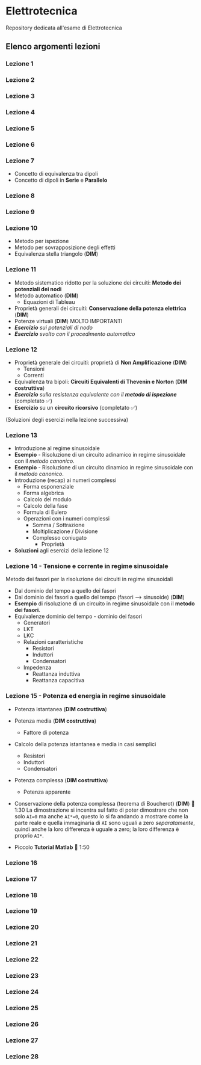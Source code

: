 # Elettrotecnica
Repository dedicata all'esame di Elettrotecnica

## Elenco argomenti lezioni

### Lezione 1

### Lezione 2

### Lezione 3

### Lezione 4

### Lezione 5

### Lezione 6

### Lezione 7

- Concetto di equivalenza tra dipoli
- Concetto di dipoli in **Serie** e **Parallelo**

### Lezione 8

### Lezione 9

### Lezione 10

- Metodo per ispezione
- Metodo per sovrapposizione degli effetti
- Equivalenza stella triangolo (**DIM**)

### Lezione 11

- Metodo sistematico ridotto per la soluzione dei circuiti: **Metodo dei potenziali dei nodi**
- Metodo automatico (**DIM**)
  - Equazioni di Tableau
- Proprietà generali dei circuiti: **Conservazione della potenza elettrica** (**DIM**)
- Potenze virtuali (**DIM**) MOLTO IMPORTANTI
- ***Esercizio** sui potenziali di nodo*
- ***Esercizio** svolto con il procedimento automatico*

### Lezione 12

- Proprietà generale dei circuiti: proprietà di **Non Amplificazione** (**DIM**)
  - Tensioni
  - Correnti
- Equivalenza tra bipoli: **Circuiti Equivalenti di Thevenin e Norton** (**DIM costruttiva**)
- ***Esercizio** sulla resistenza equivalente con il **metodo di ispezione*** (completato :white_check_mark:)
- **Esercizio** su un **circuito ricorsivo** (completato :white_check_mark:)

(Soluzioni degli esercizi nella lezione successiva)



### Lezione 13

- Introduzione al regime sinusoidale
- **Esempio** - Risoluzione di un circuito adinamico in regime sinusoidale con il *metodo canonico*.
- **Esempio** - Risoluzione di un circuito dinamico in regime sinusoidale con il *metodo canonico*.
- Introduzione (recap) ai numeri complessi
  - Forma esponenziale
  - Forma algebrica
  - Calcolo del modulo
  - Calcolo della fase
  - Formula di Eulero
  - Operazioni con i numeri complessi
    - Somma / Sottrazione
    - Moltiplicazione / Divisione
    - Complesso coniugato
      - Proprietà
- **Soluzioni** agli esercizi della lezione 12

### Lezione 14 - Tensione e corrente in regime sinusoidale

Metodo dei fasori per la risoluzione dei circuiti in regime sinusoidali

- Dal dominio del tempo a quello dei fasori
- Dal dominio dei fasori a quello del tempo (fasori --> sinusoide) (**DIM**)
- **Esempio** di risoluzione di un circuito in regime sinusoidale con il **metodo dei fasori**.
- Equivalenze dominio del tempo - dominio dei fasori
  - Generatori
  - LKT
  - LKC
  - Relazioni caratteristiche
    - Resistori
    - Induttori
    - Condensatori
  - Impedenza
    - Reattanza induttiva
    - Reattanza capacitiva

### Lezione 15 - Potenza ed energia in regime sinusoidale

- Potenza istantanea (**DIM costruttiva**)
- Potenza media (**DIM costruttiva**)
  - Fattore di potenza
- Calcolo della potenza istantanea e media in casi semplici
  - Resistori
  - Induttori
  - Condensatori
- Potenza complessa (**DIM costruttiva**)
  - Potenza apparente

- Conservazione della potenza complessa (teorema di Boucherot) (**DIM**) :checkered_flag: 1:30
  La dimostrazione si incentra sul fatto di poter dimostrare che non solo `AI=0` ma anche `AI*=0`, questo lo si fa andando a mostrare come la parte reale e quella immaginaria di `AI` sono uguali a zero *separatamente*, quindi anche la loro differenza è uguale a zero; la loro differenza è proprio `AI*`.
- Piccolo **Tutorial Matlab** :checkered_flag: 1:50

### Lezione 16

### Lezione 17

### Lezione 18

### Lezione 19

### Lezione 20

### Lezione 21

### Lezione 22

### Lezione 23

### Lezione 24

### Lezione 25

### Lezione 26

### Lezione 27

### Lezione 28
